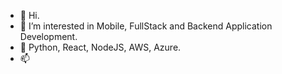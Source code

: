 - 👋 Hi.
- 👀 I’m interested in Mobile, FullStack and Backend Application Development.
- 🌱 Python, React, NodeJS, AWS, Azure.
- 📫 

<!---
j0y0nt/j0y0nt is a ✨ special ✨ repository because its `README.md` (this file) appears on your GitHub profile.
You can click the Preview link to take a look at your changes.
--->
